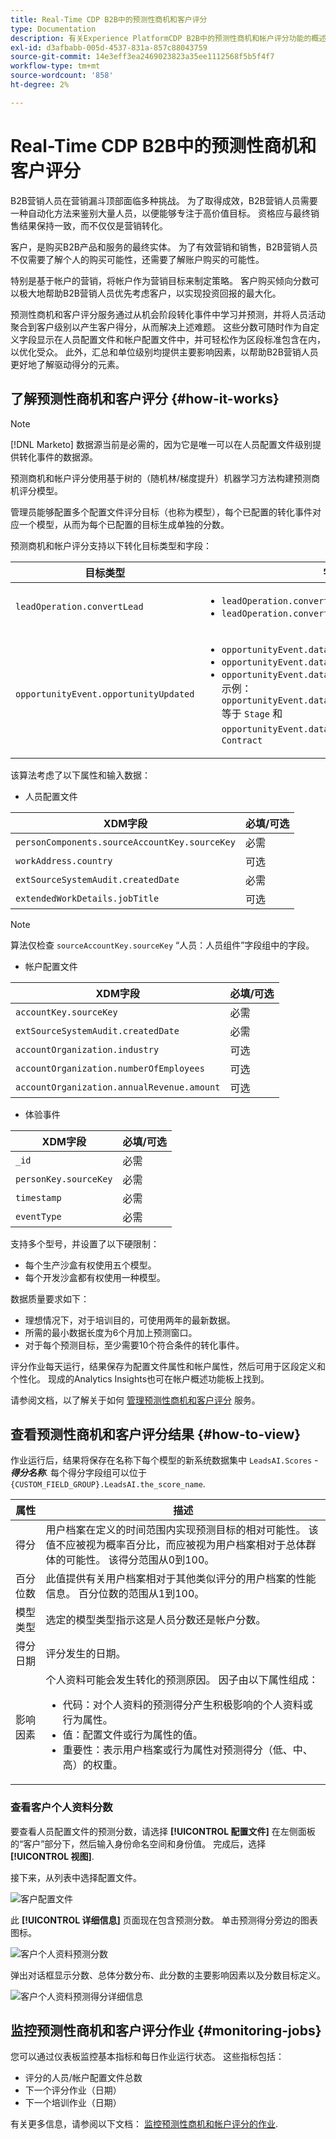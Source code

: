 ```yaml
---
title: Real-Time CDP B2B中的预测性商机和客户评分
type: Documentation
description: 有关Experience PlatformCDP B2B中的预测性商机和帐户评分功能的概述和更多信息。
exl-id: d3afbabb-005d-4537-831a-857c88043759
source-git-commit: 14e3eff3ea2469023823a35ee1112568f5b5f4f7
workflow-type: tm+mt
source-wordcount: '858'
ht-degree: 2%

---
```


# Real-Time CDP B2B中的预测性商机和客户评分

B2B营销人员在营销漏斗顶部面临多种挑战。 为了取得成效，B2B营销人员需要一种自动化方法来鉴别大量人员，以便能够专注于高价值目标。 资格应与最终销售结果保持一致，而不仅仅是营销转化。

客户，是购买B2B产品和服务的最终实体。 为了有效营销和销售，B2B营销人员不仅需要了解个人的购买可能性，还需要了解账户购买的可能性。

特别是基于帐户的营销，将帐户作为营销目标来制定策略。 客户购买倾向分数可以极大地帮助B2B营销人员优先考虑客户，以实现投资回报的最大化。

预测性商机和客户评分服务通过从机会阶段转化事件中学习并预测，并将人员活动聚合到客户级别以产生客户得分，从而解决上述难题。 这些分数可随时作为自定义字段显示在人员配置文件和帐户配置文件中，并可轻松作为区段标准包含在内，以优化受众。 此外，汇总和单位级别均提供主要影响因素，以帮助B2B营销人员更好地了解驱动得分的元素。

## 了解预测性商机和客户评分 {#how-it-works}

>[!NOTE]
>
>[!DNL Marketo] 数据源当前是必需的，因为它是唯一可以在人员配置文件级别提供转化事件的数据源。

预测商机和帐户评分使用基于树的（随机林/梯度提升）机器学习方法构建预测商机评分模型。

管理员能够配置多个配置文件评分目标（也称为模型），每个已配置的转化事件对应一个模型，从而为每个已配置的目标生成单独的分数。

预测商机和帐户评分支持以下转化目标类型和字段：

| 目标类型 | 字段 |
| --- | --- |
| `leadOperation.convertLead` | <ul><li>`leadOperation.convertLead.convertedStatus`</li><li>`leadOperation.convertLead.assignTo`</li></ul> |
| `opportunityEvent.opportunityUpdated` | <ul><li>`opportunityEvent.dataValueChanges.attributeName`</li><li>`opportunityEvent.dataValueChanges.newValue`</li><li>`opportunityEvent.dataValueChanges.oldValue`</li>示例： `opportunityEvent.dataValueChanges.attributeName` 等于 `Stage` 和 `opportunityEvent.dataValueChanges.newValue` 等于 `Contract`</ul> |

该算法考虑了以下属性和输入数据：

* 人员配置文件

| XDM字段 | 必填/可选 |
| --- | --- |
| `personComponents.sourceAccountKey.sourceKey` | 必需 |
| `workAddress.country` | 可选 |
| `extSourceSystemAudit.createdDate` | 必需 |
| `extendedWorkDetails.jobTitle` | 可选 |

>[!NOTE]
> 
>算法仅检查 `sourceAccountKey.sourceKey` “人员：人员组件”字段组中的字段。

* 帐户配置文件

| XDM字段 | 必填/可选 |
| --- | --- |
| `accountKey.sourceKey` | 必需 |
| `extSourceSystemAudit.createdDate` | 必需 |
| `accountOrganization.industry` | 可选 |
| `accountOrganization.numberOfEmployees` | 可选 |
| `accountOrganization.annualRevenue.amount` | 可选 |

* 体验事件

| XDM字段 | 必填/可选 |
| --- | --- |
| `_id` | 必需 |
| `personKey.sourceKey` | 必需 |
| `timestamp` | 必需 |
| `eventType` | 必需 |

支持多个型号，并设置了以下硬限制：

* 每个生产沙盒有权使用五个模型。
* 每个开发沙盒都有权使用一种模型。

数据质量要求如下：

* 理想情况下，对于培训目的，可使用两年的最新数据。
* 所需的最小数据长度为6个月加上预测窗口。
* 对于每个预测目标，至少需要10个符合条件的转化事件。

评分作业每天运行，结果保存为配置文件属性和帐户属性，然后可用于区段定义和个性化。 现成的Analytics Insights也可在帐户概述功能板上找到。

请参阅文档，以了解关于如何 [管理预测性商机和客户评分](/help/rtcdp/b2b-ai-ml-services/manage-predictive-lead-and-account-scoring.md) 服务。

## 查看预测性商机和客户评分结果 {#how-to-view}

作业运行后，结果将保存在名称下每个模型的新系统数据集中 `LeadsAI.Scores` - ***得分名称***. 每个得分字段组可以位于 `{CUSTOM_FIELD_GROUP}.LeadsAI.the_score_name`.

| 属性 | 描述 |
| --- | --- |
| 得分 | 用户档案在定义的时间范围内实现预测目标的相对可能性。 该值不应被视为概率百分比，而应被视为用户档案相对于总体群体的可能性。 该得分范围从0到100。 |
| 百分位数 | 此值提供有关用户档案相对于其他类似评分的用户档案的性能信息。 百分位数的范围从1到100。 |
| 模型类型 | 选定的模型类型指示这是人员分数还是帐户分数。 |
| 得分日期 | 评分发生的日期。 |
| 影响因素 | 个人资料可能会发生转化的预测原因。 因子由以下属性组成：<ul><li>代码：对个人资料的预测得分产生积极影响的个人资料或行为属性。</li><li>值：配置文件或行为属性的值。</li><li>重要性：表示用户档案或行为属性对预测得分（低、中、高）的权重。</li></ul> |

### 查看客户个人资料分数

要查看人员配置文件的预测分数，请选择 **[!UICONTROL 配置文件]** 在左侧面板的“客户”部分下，然后输入身份命名空间和身份值。 完成后，选择 **[!UICONTROL 视图]**.

接下来，从列表中选择配置文件。

![客户配置文件](/help/rtcdp/accounts/images/b2b-view-customer-profile.png)

此 **[!UICONTROL 详细信息]** 页面现在包含预测分数。 单击预测得分旁边的图表图标。

![客户个人资料预测分数](/help/rtcdp/accounts/images/b2b-view-customer-profile-predictive-score.png)

弹出对话框显示分数、总体分数分布、此分数的主要影响因素以及分数目标定义。

![客户个人资料预测得分详细信息](/help/rtcdp/accounts/images/b2b-view-customer-profile-predictive-score-details.png)

## 监控预测性商机和客户评分作业 {#monitoring-jobs}

您可以通过仪表板监控基本指标和每日作业运行状态。 这些指标包括：

* 评分的人员/帐户配置文件总数
* 下一个评分作业（日期）
* 下一个培训作业（日期）

有关更多信息，请参阅以下文档： [监控预测性商机和帐户评分的作业](/help/dataflows/ui/b2b/monitor-profile-enrichment.md).
